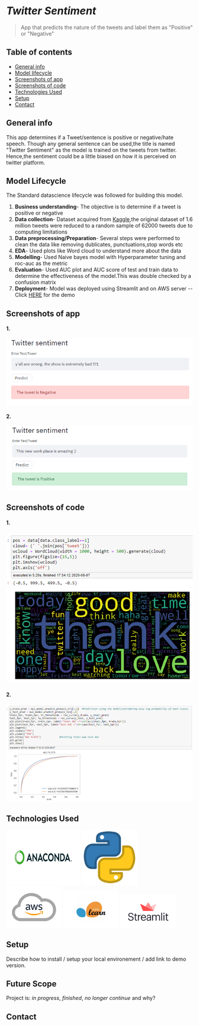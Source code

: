 # *Twitter Sentiment*
> App that predicts the nature of the tweets and label them as "Positive" or "Negative"

## Table of contents
* [General info](#general-info)
* [Model lifecycle](#model-lifecycle)
* [Screenshots of app](#screenshots-of-app)
* [Screenshots of code](#screenshots-of-code)
* [Technologies Used](#technologies-used)
* [Setup](#setup)
* [Contact](#contact)

## General info
This app determines if a Tweet/sentence is positive or negative/hate speech. Though any general sentence can be used,the title is named "Twitter Sentiment" as the model is 
trained on the tweets from twitter. Hence,the sentiment could be a little biased on how it is perceived on twitter platform.

## Model Lifecycle
The Standard datascience lifecycle was followed for building this model.
1. **Business understanding**- The objective is to determine if a tweet is positive or negative
2. **Data collection**- Dataset acquired from [Kaggle](https://www.kaggle.com/kazanova/sentiment140),the original dataset of 1.6 million tweets were reduced to a random sample of 62000 tweets due to computing limitations
3. **Data preprocessing/Preparation**- Several steps were performed to clean the data like removing dublicates, punctuations,stop words etc
4. **EDA**- Used plots like Word cloud to understand more about the data
5. **Modelling**- Used Naive bayes model with Hyperparameter tuning and roc-auc as the metric
6. **Evaluation**- Used AUC plot and AUC score of test and train data to determine the effectiveness of the model.This was double checked by a confusion matrix
7. **Deployment**- Model was deployed using Streamlit and on AWS server --Click [HERE](http://18.191.219.195:8501) for the demo

## Screenshots of app
#### 1.
<img src="https://github.com/JS-Jayasimha-Reddy/twitter_sentiment/blob/master/Images/tweet2.PNG">

#### 2.
<img src="https://github.com/JS-Jayasimha-Reddy/twitter_sentiment/blob/master/Images/tweet1.PNG">


## Screenshots of code
#### 1.
<img src="https://github.com/JS-Jayasimha-Reddy/twitter_sentiment/blob/master/Images/note1.PNG" >

#### 2.
<img src="https://github.com/JS-Jayasimha-Reddy/twitter_sentiment/blob/master/Images/note3.PNG" >


## Technologies Used

<p float="left">
  <img src="https://github.com/JS-Jayasimha-Reddy/twitter_sentiment/blob/master/Images/anaconda.jpg" width="200" height='150' />
  <img src="https://github.com/JS-Jayasimha-Reddy/twitter_sentiment/blob/master/Images/python.png" width="150" /> 
  <img src="https://github.com/JS-Jayasimha-Reddy/twitter_sentiment/blob/master/Images/aws.png" width="150" /> 
  <img src="https://github.com/JS-Jayasimha-Reddy/twitter_sentiment/blob/master/Images/sklearn.jpg" width="150" /> 
  <img src="https://github.com/JS-Jayasimha-Reddy/twitter_sentiment/blob/master/Images/streamlit.png" width="150" /> 
</p>



## Setup
Describe how to install / setup your local environement / add link to demo version.

## Future Scope
Project is: _in progress_, _finished_, _no longer continue_ and why?

## Contact
